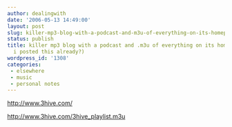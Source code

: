 ```yaml
---
author: dealingwith
date: '2006-05-13 14:49:00'
layout: post
slug: killer-mp3-blog-with-a-podcast-and-m3u-of-everything-on-its-homepage-have-i-posted-this-already
status: publish
title: killer mp3 blog with a podcast and .m3u of everything on its homepage (have
  i posted this already?)
wordpress_id: '1308'
categories:
 - elsewhere
 - music
 - personal notes
---
```


http://www.3hive.com/

http://www.3hive.com/3hive_playlist.m3u

